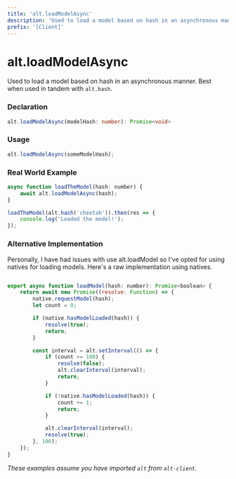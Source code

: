 ```yaml
---
title: 'alt.loadModelAsync'
description: 'Used to load a model based on hash in an asynchronous manner.'
prefix: '[Client]'
---
```


# alt.loadModelAsync

Used to load a model based on hash in an asynchronous manner. Best when used in tandem with `alt.hash`.

### Declaration

```typescript
alt.loadModelAsync(modelHash: number): Promise<void>
```

### Usage

```js
alt.loadModelAsync(someModelHash);
```

### Real World Example

```js
async function loadTheModel(hash: number) {
    await alt.loadModelAsync(hash);
}

loadTheModel(alt.hash('cheetah')).then(res => {
    console.log('Loaded the model!');
});
```

### Alternative Implementation

Personally, I have had issues with use alt.loadModel so I've opted for using natives for loading models. Here's a raw implementation using natives.

```js

export async function loadModel(hash: number): Promise<boolean> {
    return await new Promise((resolve: Function) => {
        native.requestModel(hash);
        let count = 0;

        if (native.hasModelLoaded(hash)) {
            resolve(true);
            return;
        }

        const interval = alt.setInterval(() => {
            if (count >= 100) {
                resolve(false);
                alt.clearInterval(interval);
                return;
            }

            if (!native.hasModelLoaded(hash)) {
                count += 1;
                return;
            }

            alt.clearInterval(interval);
            resolve(true);
        }, 100);
    });
}
```

_These examples assume you have imported `alt` from `alt-client`._